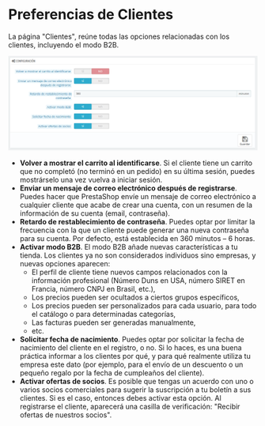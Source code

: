 # Preferencias de Clientes

La página "Clientes", reúne todas las opciones relacionadas con los clientes, incluyendo el modo B2B.

![](../../../../.gitbook/assets/54265434.png)

* **Volver a mostrar el carrito al identificarse**. Si el cliente tiene un carrito que no completó \(no terminó en un pedido\) en su última sesión, puedes mostrárselo una vez vuelva a iniciar sesión.
* **Enviar un mensaje de correo electrónico después de registrarse**. Puedes hacer que PrestaShop envíe un mensaje de correo electrónico a cualquier cliente que acabe de crear una cuenta, con un resumen de la información de su cuenta \(email, contraseña\).
* **Retardo de restablecimiento de contraseña**. Puedes optar por limitar la frecuencia con la que un cliente puede generar una nueva contraseña para su cuenta. Por defecto, está establecida en 360 minutos – 6 horas.
* **Activar modo B2B**. El modo B2B añade nuevas características a tu tienda. Los clientes ya no son considerados individuos sino empresas, y nuevas opciones aparecen: 
  * El perfil de cliente tiene nuevos campos relacionados con la información profesional \(Número Duns en USA, número SIRET en Francia, número CNPJ en Brasil, etc.\),
  * Los precios pueden ser ocultados a ciertos grupos específicos,
  * Los precios pueden ser personalizados para cada usuario, para todo el catálogo o para determinadas categorías,
  * Las facturas pueden ser generadas manualmente,
  * etc.
* **Solicitar fecha de nacimiento**. Puedes optar por solicitar la fecha de nacimiento del cliente en el registro, o no. Si lo haces, es una buena práctica informar a los clientes por qué, y para qué realmente utiliza tu empresa este dato \(por ejemplo, para el envío de un descuento o un pequeño regalo por la fecha de cumpleaños del cliente\).
* **Activar ofertas de socios**. Es posible que tengas un acuerdo con uno o varios socios comerciales para sugerir la suscripción a tu boletín a sus clientes. Si es el caso, entonces debes activar esta opción. Al registrarse el cliente, aparecerá una casilla de verificación: "Recibir ofertas de nuestros socios".


